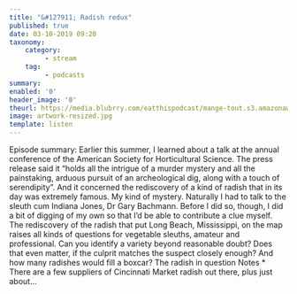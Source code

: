 ```yaml
---
title: "&#127911; Radish redux"
published: true
date: 03-10-2019 09:20
taxonomy:
    category:
         - stream
    tag:
         - podcasts
summary:
enabled: '0'
header_image: '0'
theurl: https://media.blubrry.com/eatthispodcast/mange-tout.s3.amazonaws.com/2019/radish.mp3
image: artwork-resized.jpg
template: listen
---
```

 
Episode summary: Earlier this summer, I learned about a talk at the annual conference of the American Society for Horticultural Science. The press release said it “holds all the intrigue of a murder mystery and all the painstaking, arduous pursuit of an archeological dig, along with a touch of serendipity”. And it concerned the rediscovery of a kind of radish that in its day was extremely famous. My kind of mystery. Naturally I had to talk to the sleuth cum Indiana Jones, Dr Gary Bachmann. Before I did so, though, I did a bit of digging of my own so that I’d be able to contribute a clue myself. The rediscovery of the radish that put Long Beach, Mississippi, on the map raises all kinds of questions for vegetable sleuths, amateur and professional. Can you identify a variety beyond reasonable doubt? Does that even matter, if the culprit matches the suspect closely enough? And how many radishes would fill a boxcar? The radish in question Notes * There are a few suppliers of Cincinnati Market radish out there, plus just about…
